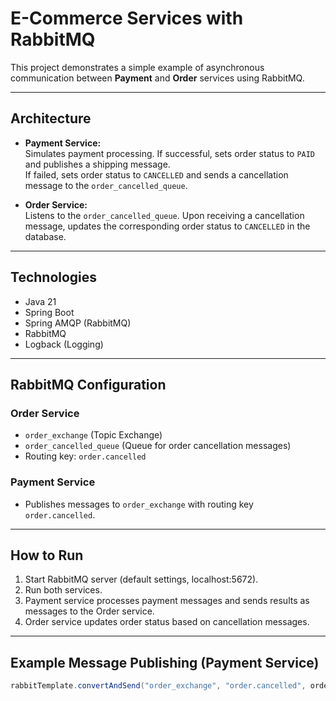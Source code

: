 # E-Commerce Services with RabbitMQ

This project demonstrates a simple example of asynchronous communication between **Payment** and **Order** services using RabbitMQ.

---

## Architecture

- **Payment Service:**  
  Simulates payment processing. If successful, sets order status to `PAID` and publishes a shipping message.  
  If failed, sets order status to `CANCELLED` and sends a cancellation message to the `order_cancelled_queue`.

- **Order Service:**  
  Listens to the `order_cancelled_queue`. Upon receiving a cancellation message, updates the corresponding order status to `CANCELLED` in the database.

---

## Technologies

- Java 21
- Spring Boot
- Spring AMQP (RabbitMQ)
- RabbitMQ
- Logback (Logging)

---

## RabbitMQ Configuration

### Order Service

- `order_exchange` (Topic Exchange)  
- `order_cancelled_queue` (Queue for order cancellation messages)  
- Routing key: `order.cancelled`

### Payment Service

- Publishes messages to `order_exchange` with routing key `order.cancelled`.

---

## How to Run

1. Start RabbitMQ server (default settings, localhost:5672).  
2. Run both services.  
3. Payment service processes payment messages and sends results as messages to the Order service.  
4. Order service updates order status based on cancellation messages.

---

## Example Message Publishing (Payment Service)

```java
rabbitTemplate.convertAndSend("order_exchange", "order.cancelled", orderDTO);

